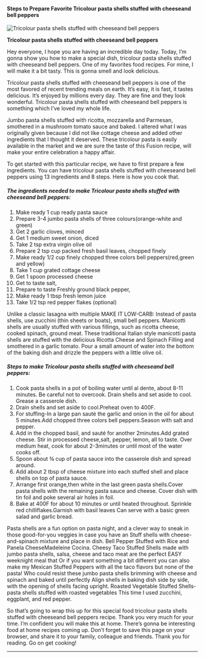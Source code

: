             

#### Steps to Prepare Favorite Tricolour pasta shells stuffed with cheeseand bell peppers

![Tricolour pasta shells stuffed with cheeseand bell peppers](https://img-global.cpcdn.com/recipes/37775b0edf17bf28/751x532cq70/tricolour-pasta-shells-stuffed-with-cheeseand-bell-peppers-recipe-main-photo.jpg)

**Tricolour pasta shells stuffed with cheeseand bell peppers**

Hey everyone, I hope you are having an incredible day today. Today, I’m gonna show you how to make a special dish, tricolour pasta shells stuffed with cheeseand bell peppers. One of my favorites food recipes. For mine, I will make it a bit tasty. This is gonna smell and look delicious.

Tricolour pasta shells stuffed with cheeseand bell peppers is one of the most favored of recent trending meals on earth. It’s easy, it is fast, it tastes delicious. It’s enjoyed by millions every day. They are fine and they look wonderful. Tricolour pasta shells stuffed with cheeseand bell peppers is something which I’ve loved my whole life.

Jumbo pasta shells stuffed with ricotta, mozzarella and Parmesan, smothered in a mushroom tomato sauce and baked. I altered what I was originally given because I did not like cottage cheese and added other ingredients that I thought it deserved. These tricolour pasta is easily available in the market and we are sure the taste of this Fusion recipe, will make your entire celebration a happy affair.

To get started with this particular recipe, we have to first prepare a few ingredients. You can have tricolour pasta shells stuffed with cheeseand bell peppers using 13 ingredients and 8 steps. Here is how you cook that.

##### The ingredients needed to make Tricolour pasta shells stuffed with cheeseand bell peppers:

1.  Make ready 1 cup ready pasta sauce
2.  Prepare 3-4 jumbo pasta shells of three colours(orange-white and green)
3.  Get 2 garlic cloves, minced
4.  Get 1 medium sweet onion, diced
5.  Take 2 tsp extra virgin olive oil
6.  Prepare 2 tsp cup packed fresh basil leaves, chopped finely
7.  Make ready 1/2 cup finely chopped three colors bell peppers(red,green and yellow)
8.  Take 1 cup grated cottage cheese
9.  Get 1 spoon processed cheese
10.  Get to taste salt,
11.  Prepare to taste Freshly ground black pepper,
12.  Make ready 1 tbsp fresh lemon juice
13.  Take 1/2 tsp red pepper flakes (optional)

Unlike a classic lasagna with multiple MAKE IT LOW-CARB: Instead of pasta shells, use zucchini (thin sheets or boats), small bell peppers. Manicotti shells are usually stuffed with various fillings, such as ricotta cheese, cooked spinach, ground meat. These traditional Italian style manicotti pasta shells are stuffed with the delicious Ricotta Cheese and Spinach Filling and smothered in a garlic tomato. Pour a small amount of water into the bottom of the baking dish and drizzle the peppers with a little olive oil.

##### Steps to make Tricolour pasta shells stuffed with cheeseand bell peppers:

1.  Cook pasta shells in a pot of boiling water until al dente, about 8-11 minutes. Be careful not to overcook. Drain shells and set aside to cool. Grease a casserole dish.
2.  Drain shells and set aside to cool.Preheat oven to 400F.
3.  For stuffing-In a large pan sauté the garlic and onion in the oil for about 5 minutes.Add chopped three colors bell peppers.Season with salt and pepper.
4.  Add in the chopped basil, and sauté for another 2minutes.Add grated cheese. Stir in processed cheese,salt, pepper, lemon, all to taste. Over medium heat, cook for about 2-3minutes or until most of the water cooks off.
5.  Spoon about ¾ cup of pasta sauce into the casserole dish and spread around.
6.  Add about 2 tbsp of cheese mixture into each stuffed shell and place shells on top of pasta sauce.
7.  Arrange first orange,then white in the last green pasta shells.Cover pasta shells with the remaining pasta sauce and cheese. Cover dish with tin foil and poke several air holes in foil.
8.  Bake at 400F for about 10 minutes or until heated throughout. Sprinkle red chilliflakes.Garnish with basil leaves Can serve with a basic green salad and garlic bread.

Pasta shells are a fun option on pasta night, and a clever way to sneak in those good-for-you veggies in case you have an Stuff shells with cheese-and-spinach mixture and place in dish. Bell Pepper Stuffed with Rice and Panela CheeseMadeleine Cocina. Cheesy Taco Stuffed Shells made with jumbo pasta shells, salsa, cheese and taco meat are the perfect EASY weeknight meal that Or if you want something a bit different you can also make my Mexican Stuffed Peppers with all the taco flavors but none of the pasta! Who could resist these jumbo pasta shells brimming with cheese and spinach and baked until perfectly Align shells in baking dish side by side, with the opening of shells facing upright. Roasted Vegetable Stuffed Shells-pasta shells stuffed with roasted vegetables This time I used zucchini, eggplant, and red pepper.

So that’s going to wrap this up for this special food tricolour pasta shells stuffed with cheeseand bell peppers recipe. Thank you very much for your time. I’m confident you will make this at home. There’s gonna be interesting food at home recipes coming up. Don’t forget to save this page on your browser, and share it to your family, colleague and friends. Thank you for reading. Go on get cooking!

* * *